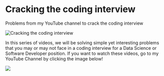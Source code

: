 # Cracking the coding interview

Problems from my YouTube channel to crack the coding interview

![Cracking the coding interview](https://i.pinimg.com/originals/5c/8e/8b/5c8e8b0ff1e562a62bcc5c75287165ff.jpg 'Cracking the coding interview')

In this series of videos, we will be solving simple yet interesting problems that
you may or may not face in a coding interview for a Data Science or Software Developer position. If you want to watch these videos, go to my YouTube Channel by clicking the image below!

[<img src="https://miro.medium.com/max/967/1*3SOBODA6VNWNrO1NnwnQhA.png">](https://www.youtube.com/playlist?list=PLGKMpISWiOKUg8zv26B00M9WaKoM7Ew4e)
